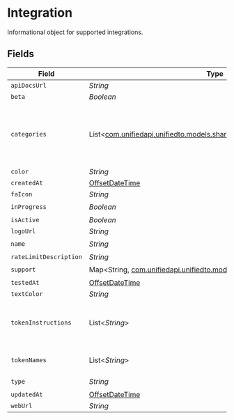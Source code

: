 # Integration

Informational object for supported integrations.


## Fields

| Field                                                                                                                              | Type                                                                                                                               | Required                                                                                                                           | Description                                                                                                                        |
| ---------------------------------------------------------------------------------------------------------------------------------- | ---------------------------------------------------------------------------------------------------------------------------------- | ---------------------------------------------------------------------------------------------------------------------------------- | ---------------------------------------------------------------------------------------------------------------------------------- |
| `apiDocsUrl`                                                                                                                       | *String*                                                                                                                           | :heavy_minus_sign:                                                                                                                 | N/A                                                                                                                                |
| `beta`                                                                                                                             | *Boolean*                                                                                                                          | :heavy_minus_sign:                                                                                                                 | N/A                                                                                                                                |
| `categories`                                                                                                                       | List<[com.unifiedapi.unifiedto.models.shared.PropertyIntegrationCategories](../../models/shared/PropertyIntegrationCategories.md)> | :heavy_check_mark:                                                                                                                 | The categories of support solutions that this integration has                                                                      |
| `color`                                                                                                                            | *String*                                                                                                                           | :heavy_minus_sign:                                                                                                                 | N/A                                                                                                                                |
| `createdAt`                                                                                                                        | [OffsetDateTime](https://docs.oracle.com/javase/8/docs/api/java/time/OffsetDateTime.html)                                          | :heavy_minus_sign:                                                                                                                 | N/A                                                                                                                                |
| `faIcon`                                                                                                                           | *String*                                                                                                                           | :heavy_minus_sign:                                                                                                                 | N/A                                                                                                                                |
| `inProgress`                                                                                                                       | *Boolean*                                                                                                                          | :heavy_check_mark:                                                                                                                 | N/A                                                                                                                                |
| `isActive`                                                                                                                         | *Boolean*                                                                                                                          | :heavy_minus_sign:                                                                                                                 | N/A                                                                                                                                |
| `logoUrl`                                                                                                                          | *String*                                                                                                                           | :heavy_minus_sign:                                                                                                                 | N/A                                                                                                                                |
| `name`                                                                                                                             | *String*                                                                                                                           | :heavy_check_mark:                                                                                                                 | N/A                                                                                                                                |
| `rateLimitDescription`                                                                                                             | *String*                                                                                                                           | :heavy_minus_sign:                                                                                                                 | N/A                                                                                                                                |
| `support`                                                                                                                          | Map<String, [com.unifiedapi.unifiedto.models.shared.IntegrationSupport](../../models/shared/IntegrationSupport.md)>                | :heavy_check_mark:                                                                                                                 | N/A                                                                                                                                |
| `testedAt`                                                                                                                         | [OffsetDateTime](https://docs.oracle.com/javase/8/docs/api/java/time/OffsetDateTime.html)                                          | :heavy_minus_sign:                                                                                                                 | N/A                                                                                                                                |
| `textColor`                                                                                                                        | *String*                                                                                                                           | :heavy_minus_sign:                                                                                                                 | N/A                                                                                                                                |
| `tokenInstructions`                                                                                                                | List<*String*>                                                                                                                     | :heavy_minus_sign:                                                                                                                 | instructions for the user on how to find the token/key                                                                             |
| `tokenNames`                                                                                                                       | List<*String*>                                                                                                                     | :heavy_minus_sign:                                                                                                                 | if auth_types = 'token'                                                                                                            |
| `type`                                                                                                                             | *String*                                                                                                                           | :heavy_check_mark:                                                                                                                 | N/A                                                                                                                                |
| `updatedAt`                                                                                                                        | [OffsetDateTime](https://docs.oracle.com/javase/8/docs/api/java/time/OffsetDateTime.html)                                          | :heavy_minus_sign:                                                                                                                 | N/A                                                                                                                                |
| `webUrl`                                                                                                                           | *String*                                                                                                                           | :heavy_minus_sign:                                                                                                                 | N/A                                                                                                                                |